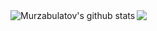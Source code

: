 
<img align="left" src="https://github-readme-stats.vercel.app/api?username=Murzabulatov&theme=darcula&show_icons=true&show_icons=true&include_all_commits=true&hide_border=true&count_private=true" alt="Murzabulatov's github stats" />
<img align="left" src="https://github-readme-stats.vercel.app/api/top-langs/?username=Murzabulatov&theme=darcula&show_icons=true&exclude_repo=gadget-master&hide=CSS&layout=compact&hide_border=true" />
